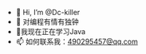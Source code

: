- 👋 Hi, I’m @Dc-killer
- 👀 对编程有情有独钟
- 🌱我现在正在学习Java
- 📫 如何联系我：490295457@qq.com

<!---
Dc-killer/Dc-killer is a ✨ special ✨ repository because its `README.md` (this file) appears on your GitHub profile.
You can click the Preview link to take a look at your changes.
--->

